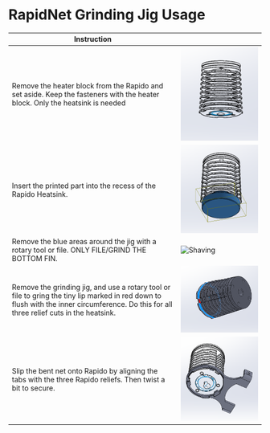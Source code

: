 # RapidNet Grinding Jig Usage

| Instruction |   |
| ------------ | ------------ |
| Remove the heater block from the Rapido and set aside. Keep the fasteners with the heater block. Only the heatsink is needed  | ![Disassemble](/Images/Assembly/RapidNet_grinding/disassembly.PNG "Disassembly")  |
| Insert the printed part into the recess of the Rapido Heatsink.  |  ![Insertion](/Images/Assembly/RapidNet_grinding/insertion.PNG "Bow Chika Wow-wow")  |
| Remove the blue areas around the jig with a rotary tool or file. ONLY FILE/GRIND THE BOTTOM FIN. |  ![Shaving](//Images/Assembly/RapidNet_grinding/Step1.PNG "Finless")  |
| Remove the grinding jig, and use a rotary tool or file to gring the tiny lip marked in red down to flush with the inner circumference. Do this for all three relief cuts in the heatsink.  |  ![Detail Work](/Images/Assembly/RapidNet_grinding/Step2.PNG "This may anger uncle arthur-itis.") |
| Slip the bent net onto Rapido by aligning the tabs with the three Rapido reliefs. Then twist a bit to secure. |  ![You are done now](/Images/Assembly/RapidNet_grinding/Step3.PNG "Do the twist") |
